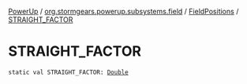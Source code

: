 [PowerUp](../../index.md) / [org.stormgears.powerup.subsystems.field](../index.md) / [FieldPositions](index.md) / [STRAIGHT_FACTOR](./-s-t-r-a-i-g-h-t_-f-a-c-t-o-r.md)

# STRAIGHT_FACTOR

`static val STRAIGHT_FACTOR: `[`Double`](https://kotlinlang.org/api/latest/jvm/stdlib/kotlin/-double/index.html)